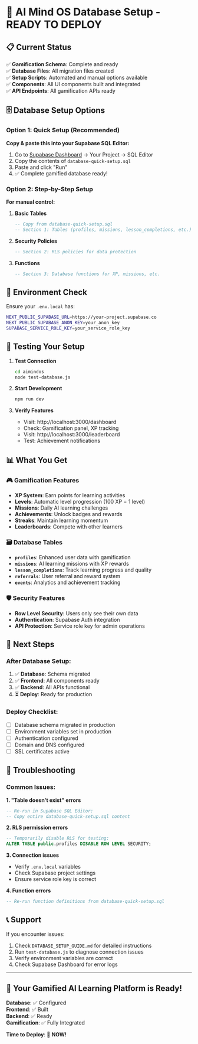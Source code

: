 # 🚀 AI Mind OS Database Setup - READY TO DEPLOY

## 📋 Current Status
✅ **Gamification Schema**: Complete and ready  
✅ **Database Files**: All migration files created  
✅ **Setup Scripts**: Automated and manual options available  
✅ **Components**: All UI components built and integrated  
✅ **API Endpoints**: All gamification APIs ready  

## 🗄️ Database Setup Options

### Option 1: Quick Setup (Recommended)
**Copy & paste this into your Supabase SQL Editor:**

1. Go to [Supabase Dashboard](https://supabase.com) → Your Project → SQL Editor
2. Copy the contents of `database-quick-setup.sql`
3. Paste and click "Run"
4. ✅ Complete gamified database ready!

### Option 2: Step-by-Step Setup
**For manual control:**

1. **Basic Tables**
   ```sql
   -- Copy from database-quick-setup.sql
   -- Section 1: Tables (profiles, missions, lesson_completions, etc.)
   ```

2. **Security Policies**
   ```sql
   -- Section 2: RLS policies for data protection
   ```

3. **Functions**
   ```sql
   -- Section 3: Database functions for XP, missions, etc.
   ```

## 🔧 Environment Check

Ensure your `.env.local` has:
```bash
NEXT_PUBLIC_SUPABASE_URL=https://your-project.supabase.co
NEXT_PUBLIC_SUPABASE_ANON_KEY=your_anon_key
SUPABASE_SERVICE_ROLE_KEY=your_service_role_key
```

## 🧪 Testing Your Setup

1. **Test Connection**
   ```bash
   cd aimindos
   node test-database.js
   ```

2. **Start Development**
   ```bash
   npm run dev
   ```

3. **Verify Features**
   - Visit: http://localhost:3000/dashboard
   - Check: Gamification panel, XP tracking
   - Visit: http://localhost:3000/leaderboard
   - Test: Achievement notifications

## 📊 What You Get

### 🎮 Gamification Features
- **XP System**: Earn points for learning activities
- **Levels**: Automatic level progression (100 XP = 1 level)
- **Missions**: Daily AI learning challenges
- **Achievements**: Unlock badges and rewards
- **Streaks**: Maintain learning momentum
- **Leaderboards**: Compete with other learners

### 🗃️ Database Tables
- **`profiles`**: Enhanced user data with gamification
- **`missions`**: AI learning missions with XP rewards
- **`lesson_completions`**: Track learning progress and quality
- **`referrals`**: User referral and reward system
- **`events`**: Analytics and achievement tracking

### 🛡️ Security Features
- **Row Level Security**: Users only see their own data
- **Authentication**: Supabase Auth integration
- **API Protection**: Service role key for admin operations

## 🚀 Next Steps

### After Database Setup:
1. ✅ **Database**: Schema migrated
2. ✅ **Frontend**: All components ready
3. ✅ **Backend**: All APIs functional
4. ⏳ **Deploy**: Ready for production

### Deploy Checklist:
- [ ] Database schema migrated in production
- [ ] Environment variables set in production
- [ ] Authentication configured
- [ ] Domain and DNS configured
- [ ] SSL certificates active

## 🐛 Troubleshooting

### Common Issues:

**1. "Table doesn't exist" errors**
```sql
-- Re-run in Supabase SQL Editor:
-- Copy entire database-quick-setup.sql content
```

**2. RLS permission errors**
```sql
-- Temporarily disable RLS for testing:
ALTER TABLE public.profiles DISABLE ROW LEVEL SECURITY;
```

**3. Connection issues**
- Verify `.env.local` variables
- Check Supabase project settings
- Ensure service role key is correct

**4. Function errors**
```sql
-- Re-run function definitions from database-quick-setup.sql
```

## 📞 Support

If you encounter issues:
1. Check `DATABASE_SETUP_GUIDE.md` for detailed instructions
2. Run `test-database.js` to diagnose connection issues
3. Verify environment variables are correct
4. Check Supabase Dashboard for error logs

---

## 🎯 Your Gamified AI Learning Platform is Ready!

**Database**: ✅ Configured  
**Frontend**: ✅ Built  
**Backend**: ✅ Ready  
**Gamification**: ✅ Fully Integrated  

**Time to Deploy**: 🚀 **NOW!**
